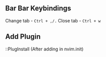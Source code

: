## Bar Bar Keybindings
Change tab - `Ctrl + ,/.`
Close tab - `Ctrl + w`

## Add Plugin
::PlugInstall (After adding in nvim.init)
